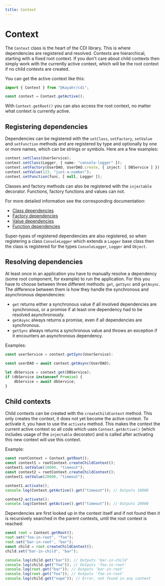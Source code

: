 ```yaml
---
title: Context
---
```


# Context

The `Context` class is the heart of the CDI library. This is where dependencies are registered and resolved. Contexts are hierarchical, starting with a fixed root context. If you don't care about child contexts then simply work with the currently active context, which will be the root context if no child contexts are created.

You can get the active context like this:

```typescript
import { Context } from "@kayahr/cdi";

const context = Context.getActive();
```

With `Context.getRoot()` you can also access the root context, no matter what context is currently active.

## Registering dependencies

Dependencies can be registered with the `setClass`, `setFactory`, `setValue` and `setFunction` methods and are registered by type and optionally by one or more names, which can be strings or symbols. Here are a few examples:

```typescript
context.setClass(UserService);
context.setClass(Logger, { name: "console-logger" });
context.setFactory(UserDAO, UserDAO.create, { inject: [ DBService ] });
context.setValue(123, "just-a-number");
context.setFunction(func, [ null, Logger ]);
```

Classes and factory methods can also be registered with the `injectable` decorator. Functions, factory functions and values can not.

For more detailed information see the corresponding documentation:

* [Class dependencies](./class-dependencies.md)
* [Factory dependencies](./factory-dependencies.md)
* [Value dependencies](./value-dependencies.md)
* [Function dependencies](./function-dependencies.md)

Super-types of registered dependencies are also registered, so when registering a class `ConsoleLogger` which extends a `Logger` base class then the class is registered for the types `ConsoleLogger`, `Logger` and `Object`.


## Resolving dependencies

At least once in an application you have to manually resolve a dependency (some root component, for example) to run the application. For this you have to choose between three different methods: `get`, `getSync` and `getAsync`. The  difference between them is how they handle the synchronous and asynchronous dependencies:

* `get` returns either a synchronous value if all involved dependencies are synchronous, or a promise if at least one dependency had to be resolved asynchronously.
* `getAsync` always returns a promise, even if all dependencies are synchronous.
* `getSync` always returns a synchronous value and throws an exception if it encounters an asynchronous dependency.

Examples:

```typescript
const userService = context.getSync(UserService):

const userDAO = await context.getAsync(UserDAO);

let dbService = context.get(DBService);
if (dbService instanceof Promise) {
    dbService = await dbService;
}
```

## Child contexts

Child contexts can be created with the `createChildContext` method. This only creates the context, it does not yet become the active context. To activate it, you have to use the `activate` method. This makes the context the current active context so all code which uses `Context.getActive()` (which includes usage of the `injectable` decorator) and is called after activating this new context will use this context.

Example:

```typescript
const rootContext = Context.getRoot();
const context1 = rootContext.createChildContext();
context1.setValue(10000, "timeout");
const context2 = rootContext.createChildContext();
context1.setValue(20000, "timeout");

context1.activate();
console.log(Context.getActive().get("timeout")); // Outputs 10000

context2.activate();
console.log(Context.getActive().get("timeout")); // Outputs 20000
```

Dependencies are first looked up in the context itself and if not found then it is recursively searched in the parent contexts, until the root context is reached:

```typescript
const root = Context.getRoot();
root.set("foo-in-root", "foo");
root.set("bar-in-root", "bar");
const child = root.createChildContext();
child.set("bar-in-child", "bar");

console.log(child.get("bar")); // Outputs 'bar-in-child'
console.log(child.get("foo")); // Outputs 'foo-in-root'
console.log(root.get("bar")); // Outputs 'bar-in-root'
console.log(root.get("foo")); // Outputs 'foo-in-root'
console.log(child.get("nope")); // Error, not found in any context
```
